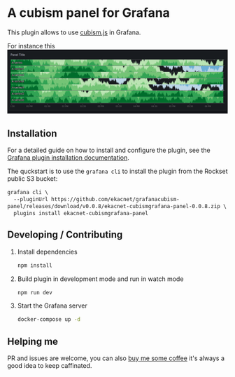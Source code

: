 # A cubism panel for Grafana

This plugin allows to use [cubism.js](https://square.github.io/cubism/) in Grafana.

For instance this ![example cubism](grafana_2024-03-24.png)

## Installation

For a detailed guide on how to install and configure the plugin,
see the [Grafana plugin installation documentation](https://grafana.com/docs/grafana/latest/administration/plugin-management/).

The quckstart is to use the `grafana cli` to install the plugin from the Rockset public S3 bucket:
```
grafana cli \
  --pluginUrl https://github.com/ekacnet/grafanacubism-panel/releases/download/v0.0.8/ekacnet-cubismgrafana-panel-0.0.8.zip \
  plugins install ekacnet-cubismgrafana-panel
```

## Developing / Contributing

1. Install dependencies

   ```bash
   npm install
   ```

2. Build plugin in development mode and run in watch mode

   ```bash
   npm run dev
   ```

3. Start the Grafana server

   ```bash
   docker-compose up -d
   ```

## Helping me

PR and issues are welcome, you can also [buy me some coffee](https://www.buymeacoffee.com/matthieup) it's always a good idea to keep caffinated.
